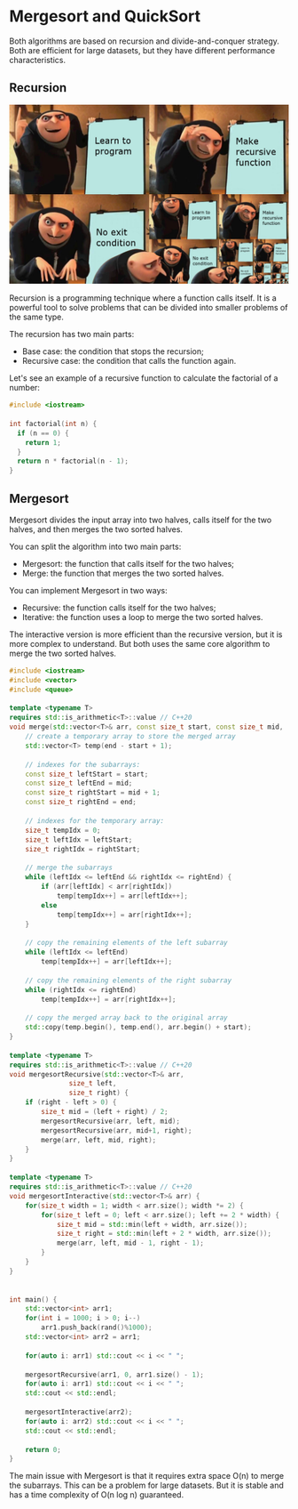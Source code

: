 # Mergesort and QuickSort

Both algorithms are based on recursion and divide-and-conquer strategy. Both are efficient for large datasets, but they have different performance characteristics.

## Recursion

![img.png](img.png)

Recursion is a programming technique where a function calls itself. It is a powerful tool to solve problems that can be divided into smaller problems of the same type.

The recursion has two main parts:

- Base case: the condition that stops the recursion;
- Recursive case: the condition that calls the function again.

Let's see an example of a recursive function to calculate the factorial of a number:

```c++
#include <iostream>

int factorial(int n) {
  if (n == 0) {
    return 1;
  }
  return n * factorial(n - 1);
}
```

## Mergesort

Mergesort divides the input array into two halves, calls itself for the two halves, and then merges the two sorted halves.

You can split the algorithm into two main parts:

- Mergesort: the function that calls itself for the two halves;
- Merge: the function that merges the two sorted halves.

You can implement Mergesort in two ways:

- Recursive: the function calls itself for the two halves;
- Iterative: the function uses a loop to merge the two sorted halves.

The interactive version is more efficient than the recursive version, but it is more complex to understand. But both uses the same core algorithm to merge the two sorted halves.

```c++
#include <iostream>
#include <vector>
#include <queue>

template <typename T>
requires std::is_arithmetic<T>::value // C++20
void merge(std::vector<T>& arr, const size_t start, const size_t mid,  const size_t end) {
    // create a temporary array to store the merged array
    std::vector<T> temp(end - start + 1);

    // indexes for the subarrays:
    const size_t leftStart = start;
    const size_t leftEnd = mid;
    const size_t rightStart = mid + 1;
    const size_t rightEnd = end;

    // indexes for the temporary array:
    size_t tempIdx = 0;
    size_t leftIdx = leftStart;
    size_t rightIdx = rightStart;

    // merge the subarrays
    while (leftIdx <= leftEnd && rightIdx <= rightEnd) {
        if (arr[leftIdx] < arr[rightIdx])
            temp[tempIdx++] = arr[leftIdx++];
        else
            temp[tempIdx++] = arr[rightIdx++];
    }

    // copy the remaining elements of the left subarray
    while (leftIdx <= leftEnd)
        temp[tempIdx++] = arr[leftIdx++];

    // copy the remaining elements of the right subarray
    while (rightIdx <= rightEnd)
        temp[tempIdx++] = arr[rightIdx++];

    // copy the merged array back to the original array
    std::copy(temp.begin(), temp.end(), arr.begin() + start);
}

template <typename T>
requires std::is_arithmetic<T>::value // C++20
void mergesortRecursive(std::vector<T>& arr,
               size_t left,
               size_t right) {
    if (right - left > 0) {
        size_t mid = (left + right) / 2;
        mergesortRecursive(arr, left, mid);
        mergesortRecursive(arr, mid+1, right);
        merge(arr, left, mid, right);
    }
}

template <typename T>
requires std::is_arithmetic<T>::value // C++20
void mergesortInteractive(std::vector<T>& arr) {
    for(size_t width = 1; width < arr.size(); width *= 2) {
        for(size_t left = 0; left < arr.size(); left += 2 * width) {
            size_t mid = std::min(left + width, arr.size());
            size_t right = std::min(left + 2 * width, arr.size());
            merge(arr, left, mid - 1, right - 1);
        }
    }
}


int main() {
    std::vector<int> arr1;
    for(int i = 1000; i > 0; i--)
        arr1.push_back(rand()%1000);
    std::vector<int> arr2 = arr1;
    
    for(auto i: arr1) std::cout << i << " ";

    mergesortRecursive(arr1, 0, arr1.size() - 1);
    for(auto i: arr1) std::cout << i << " ";
    std::cout << std::endl;

    mergesortInteractive(arr2);
    for(auto i: arr2) std::cout << i << " ";
    std::cout << std::endl;

    return 0;
}
```

The main issue with Mergesort is that it requires extra space O(n) to merge the subarrays. This can be a problem for large datasets. But it is stable and has a time complexity of O(n log n) guaranteed.



